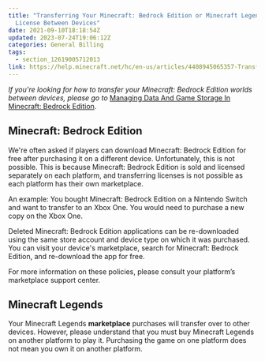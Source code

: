 ```yaml
---
title: "Transferring Your Minecraft: Bedrock Edition or Minecraft Legends
  License Between Devices"
date: 2021-09-10T18:18:54Z
updated: 2023-07-24T19:06:12Z
categories: General Billing
tags:
  - section_12619005712013
link: https://help.minecraft.net/hc/en-us/articles/4408945065357-Transferring-Your-Minecraft-Bedrock-Edition-or-Minecraft-Legends-License-Between-Devices
---
```


*If you're looking for how to transfer your Minecraft: Bedrock Edition worlds between devices, please go to* [Managing Data And Game Storage In Minecraft: Bedrock Edition](../Minecraft-Bedrock-Edition-Technical/How-to-transfer-your-world-to-another-device-in-Minecraft-Bedrock-Edition.md#h_01FG9YRQBDPNJ8JYNKVGXK04FX).

## Minecraft: Bedrock Edition

We're often asked if players can download Minecraft: Bedrock Edition for free after purchasing it on a different device. Unfortunately, this is not possible. This is because Minecraft: Bedrock Edition is sold and licensed separately on each platform, and transferring licenses is not possible as each platform has their own marketplace.

An example: You bought Minecraft: Bedrock Edition on a Nintendo Switch and want to transfer to an Xbox One. You would need to purchase a new copy on the Xbox One.

Deleted Minecraft: Bedrock Edition applications can be re-downloaded using the same store account and device type on which it was purchased. You can visit your device's marketplace, search for Minecraft: Bedrock Edition, and re-download the app for free.

For more information on these policies, please consult your platform’s marketplace support center.

## Minecraft Legends

Your Minecraft Legends **marketplace** purchases will transfer over to other devices. However, please understand that you must buy Minecraft Legends on another platform to play it. Purchasing the game on one platform does not mean you own it on another platform.
